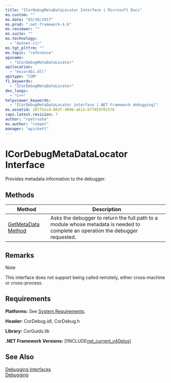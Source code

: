 ```yaml
---
title: "ICorDebugMetaDataLocator Interface | Microsoft Docs"
ms.custom: ""
ms.date: "03/30/2017"
ms.prod: ".net-framework-4.6"
ms.reviewer: ""
ms.suite: ""
ms.technology: 
  - "dotnet-clr"
ms.tgt_pltfrm: ""
ms.topic: "reference"
apiname: 
  - "ICorDebugMetaDataLocator"
apilocation: 
  - "mscordbi.dll"
apitype: "COM"
f1_keywords: 
  - "ICorDebugMetaDataLocator"
dev_langs: 
  - "C++"
helpviewer_keywords: 
  - "ICorDebugMetaDataLocator interface [.NET Framework debugging]"
ms.assetid: 287f5ecd-863f-4090-a615-077859f0257b
caps.latest.revision: 7
author: "rpetrusha"
ms.author: "ronpet"
manager: "wpickett"
---
```

# ICorDebugMetaDataLocator Interface
Provides metadata information to the debugger.  
  
## Methods  
  
|Method|Description|  
|------------|-----------------|  
|[GetMetaData Method](../../../../docs/framework/unmanaged-api/debugging/icordebugmetadatalocator-getmetadata-method.md)|Asks the debugger to return the full path to a module whose metadata is needed to complete an operation the debugger requested.|  
  
## Remarks  
  
> [!NOTE]
>  This interface does not support being called remotely, either cross-machine or cross-process.  
  
## Requirements  
 **Platforms:** See [System Requirements](../../../../docs/framework/getting-started/system-requirements.md).  
  
 **Header:** CorDebug.idl, CorDebug.h  
  
 **Library:** CorGuids.lib  
  
 **.NET Framework Versions:** [!INCLUDE[net_current_v40plus](../../../../includes/net-current-v40plus-md.md)]  
  
## See Also  
 [Debugging Interfaces](../../../../docs/framework/unmanaged-api/debugging/debugging-interfaces.md)   
 [Debugging](../../../../docs/framework/unmanaged-api/debugging/index.md)